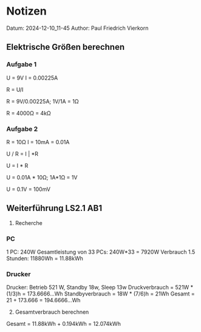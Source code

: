 # Notizen

Datum: 2024-12-10_11-45
Author: Paul Friedrich Vierkorn

## Elektrische Größen berechnen

### Aufgabe 1

U = 9V
I = 0.00225A

R = U/I

R = 9V/0.00225A; 1V/1A = 1Ω

R = 4000Ω = 4kΩ

### Aufgabe 2

R = 10Ω
I = 10mA = 0.01A

U / R = I  | *R

U = I * R

U = 0.01A \* 10Ω; 1A*1Ω = 1V

U = 0.1V = 100mV

## Weiterführung LS2.1 AB1

1. Recherche

### PC

1 PC: 240W
Gesamtleistung von 33 PCs: 240W*33 = 7920W
Verbrauch 1.5 Stunden: 11880Wh = 11.88kWh

### Drucker

Drucker: Betrieb 521 W, Standby 18w, Sleep 13w
Druckverbrauch = 521W * (1/3)h  = 173.6666...Wh
Standbyverbrauch = 18W * (7/6)h = 21Wh
Gesamt = 21 + 173.666 = 194.6666...Wh

2. Gesamtverbrauch berechnen

Gesamt = 11.88kWh + 0.194kWh = 12.074kWh